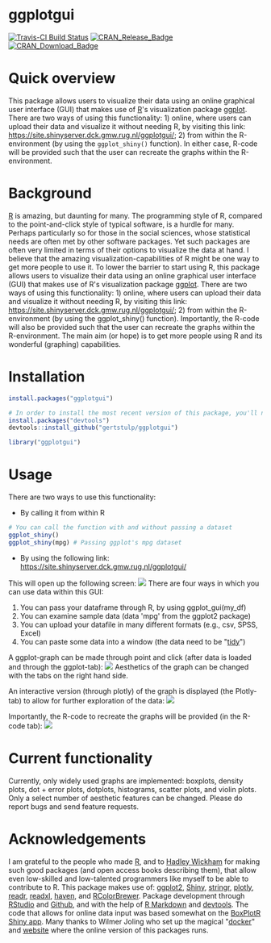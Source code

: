 
<!-- README.md is generated from README.Rmd. Please edit that file -->
ggplotgui
=========

[![Travis-CI Build Status](https://travis-ci.org/gertstulp/ggplotgui.svg?branch=master)](https://travis-ci.org/gertstulp/ggplotgui) [![CRAN\_Release\_Badge](http://www.r-pkg.org/badges/version-ago/ggplotgui)](https://CRAN.R-project.org/package=ggplotgui) [![CRAN\_Download\_Badge](http://cranlogs.r-pkg.org/badges/ggplotgui)](https://CRAN.R-project.org/package=ggplotgui)

Quick overview
==============

This package allows users to visualize their data using an online graphical user interface (GUI) that makes use of [R](https://www.r-project.org/)'s visualization package [ggplot](http://ggplot2.org/). There are two ways of using this functionality: 1) online, where users can upload their data and visualize it without needing R, by visiting this link: <https://site.shinyserver.dck.gmw.rug.nl/ggplotgui/>; 2) from within the R-environment (by using the `ggplot_shiny()` function). In either case, R-code will be provided such that the user can recreate the graphs within the R-environment.

Background
==========

[R](https://www.r-project.org/) is amazing, but daunting for many. The programming style of R, compared to the point-and-click style of typical software, is a hurdle for many. Perhaps particularly so for those in the social sciences, whose statistical needs are often met by other software packages. Yet such packages are often very limited in terms of their options to visualize the data at hand. I believe that the amazing visualization-capabilities of R might be one way to get more people to use it. To lower the barrier to start using R, this package allows users to visualize their data using an online graphical user interface (GUI) that makes use of R's visualization package [ggplot](http://ggplot2.org/). There are two ways of using this functionality: 1) online, where users can upload their data and visualize it without needing R, by visiting this link: <https://site.shinyserver.dck.gmw.rug.nl/ggplotgui/>; 2) from within the R-environment (by using the ggplot\_shiny() function). Importantly, the R-code will also be provided such that the user can recreate the graphs within the R-environment. The main aim (or hope) is to get more people using R and its wonderful (graphing) capabilities.

Installation
============

``` r
install.packages("ggplotgui")

# In order to install the most recent version of this package, you'll need to use the "devtools"-package
install.packages("devtools")
devtools::install_github("gertstulp/ggplotgui")

library("ggplotgui")
```

Usage
=====

There are two ways to use this functionality:

-   By calling it from within R

``` r
# You can call the function with and without passing a dataset
ggplot_shiny()
ggplot_shiny(mpg) # Passing ggplot's mpg dataset
```

-   By using the following link: <https://site.shinyserver.dck.gmw.rug.nl/ggplotgui/>

This will open up the following screen: ![](man/figures/tab_data_upload.png) There are four ways in which you can use data within this GUI:
1. You can pass your dataframe through R, by using ggplot\_gui(my\_df)
2. You can examine sample data (data 'mpg' from the ggplot2 package)
3. You can upload your datafile in many different formats (e.g., csv, SPSS, Excel)
4. You can paste some data into a window (the data need to be "[tidy](http://tidyr.tidyverse.org/)")

A ggplot-graph can be made through point and click (after data is loaded and through the ggplot-tab): ![](man/figures/tab_ggplot.png) Aesthetics of the graph can be changed with the tabs on the right hand side.

An interactive version (through plotly) of the graph is displayed (the Plotly-tab) to allow for further exploration of the data: ![](man/figures/tab_plotly.png)

Importantly, the R-code to recreate the graphs will be provided (in the R-code tab): ![](man/figures/tab_R-code.png)

Current functionality
=====================

Currently, only widely used graphs are implemented: boxplots, density plots, dot + error plots, dotplots, histograms, scatter plots, and violin plots. Only a select number of aesthetic features can be changed. Please do report bugs and send feature requests.

Acknowledgements
================

I am grateful to the people who made [R](https://www.r-project.org/), and to [Hadley Wickham](http://hadley.nz/) for making such good packages (and open access books describing them), that allow even low-skilled and low-talented programmers like myself to be able to contribute to R. This package makes use of: [ggplot2](http://ggplot2.tidyverse.org/), [Shiny](http://shiny.rstudio.com/), [stringr](http://stringr.tidyverse.org/), [plotly](https://plot.ly/r/), [readr](http://readr.tidyverse.org/), [readxl](http://readxl.tidyverse.org/), [haven](http://haven.tidyverse.org/), and [RColorBrewer](https://cran.r-project.org/web/packages/RColorBrewer/RColorBrewer.pdf). Package development through [RStudio](https://www.rstudio.com/) and [Github](https://github.com/), and with the help of [R Markdown](http://rmarkdown.rstudio.com) and [devtools](https://www.rstudio.com/products/rpackages/devtools/). The code that allows for online data input was based somewhat on the [BoxPlotR Shiny app](https://github.com/VizWizard/BoxPlotR.shiny). Many thanks to Wilmer Joling who set up the magical "[docker](https://www.docker.com/)" and [website](https://site.shinyserver.dck.gmw.rug.nl/ggplotgui/) where the online version of this packages runs.
